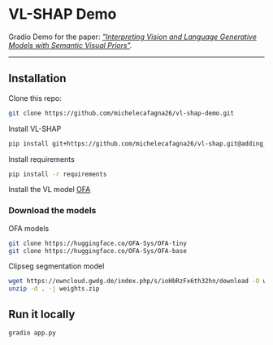 # VL-SHAP Demo

Gradio Demo for the paper: *["Interpreting Vision and Language Generative Models with Semantic Visual Priors"](https://arxiv.org/abs/2304.14986).*

---

## Installation

Clone this repo:
```bash
git clone https://github.com/michelecafagna26/vl-shap-demo.git
```
Install VL-SHAP
```bash
pip install git+https://github.com/michelecafagna26/vl-shap.git@adding_clipseg#egg=semshap
```
Install requirements
```bash
pip install -r requirements
```
Install the VL model [OFA](https://github.com/OFA-Sys/OFA/blob/feature/add_transformers/transformers.md)

### Download the models

OFA models
```bash
git clone https://huggingface.co/OFA-Sys/OFA-tiny 
git clone https://huggingface.co/OFA-Sys/OFA-base
```

Clipseg segmentation model
```bash
wget https://owncloud.gwdg.de/index.php/s/ioHbRzFx6th32hn/download -O weights.zip
unzip -d . -j weights.zip
```

## Run it locally

```bash
gradio app.py
```

